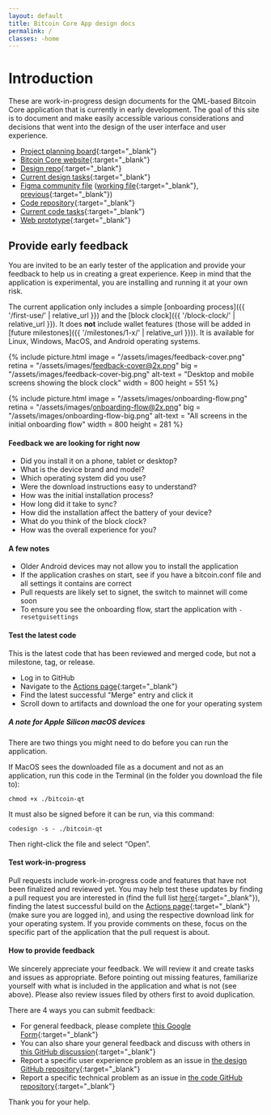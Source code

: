 ```yaml
---
layout: default
title: Bitcoin Core App design docs
permalink: /
classes: -home
---
```


# Introduction

These are work-in-progress design documents for the QML-based Bitcoin Core application that is currently in early development. The goal of this site is to document and make easily accessible various considerations and decisions that went into the design of the user interface and user experience.

- [Project planning board](https://github.com/orgs/BitcoinDesign/projects/7){:target="_blank"}
- [Bitcoin Core website](https://bitcoincore.org){:target="_blank"}
- [Design repo](https://github.com/BitcoinDesign/Bitcoin-Core-App){:target="_blank"}
- [Current design tasks](https://github.com/orgs/BitcoinDesign/projects/5/views/1){:target="_blank"}
- [Figma community file](https://www.figma.com/community/file/1185218794459295422) ([working file](https://www.figma.com/file/ek8w3n3upbluw5UL2lGhRx/Bitcoin-Core-App-Design?node-id=616%3A0){:target="_blank"}, [previous](https://www.figma.com/file/GaCoOSNHB2yMB9ThiDtred/Bitcoin-Core-App-(Old)?node-id=616%3A0){:target="_blank"})
- [Code repository](https://github.com/bitcoin-core/gui-qml){:target="_blank"}
- [Current code tasks](https://github.com/users/johnny9/projects/2/views/1){:target="_blank"}
- [Web prototype](https://lively-kashata-cfde7e.netlify.app){:target="_blank"}

## Provide early feedback

You are invited to be an early tester of the application and provide your feedback to help us in creating a great experience. Keep in mind that the application is experimental, you are installing and running it at your own risk.

The current application only includes a simple [onboarding process]({{ '/first-use/' | relative_url }}) and the [block clock]({{ '/block-clock/' | relative_url }}). It does **not** include wallet features (those will be added in [future milestones]({{ '/milestones/1-x/' | relative_url }})). It is available for Linux, Windows, MacOS, and Android operating systems.

{% include picture.html
	image = "/assets/images/feedback-cover.png"
	retina = "/assets/images/feedback-cover@2x.png"
	big = "/assets/images/feedback-cover-big.png"
	alt-text = "Desktop and mobile screens showing the block clock"
	width = 800
	height = 551
%}

{% include picture.html
	image = "/assets/images/onboarding-flow.png"
	retina = "/assets/images/onboarding-flow@2x.png"
	big = "/assets/images/onboarding-flow-big.png"
	alt-text = "All screens in the initial onboarding flow"
	width = 800
	height = 281
%}

#### Feedback we are looking for right now

- Did you install it on a phone, tablet or desktop?
- What is the device brand and model?
- Which operating system did you use? 
- Were the download instructions easy to understand?
- How was the initial installation process?
- How long did it take to sync?
- How did the installation affect the battery of your device?
- What do you think of the block clock?
- How was the overall experience for you?

#### A few notes

- Older Android devices may not allow you to install the application
- If the application crashes on start, see if you have a bitcoin.conf file and all settings it contains are correct
- Pull requests are likely set to signet, the switch to mainnet will come soon
- To ensure you see the onboarding flow, start the application with ```-resetguisettings```

#### Test the latest code

This is the latest code that has been reviewed and merged code, but not a milestone, tag, or release.
- Log in to GitHub
- Navigate to the [Actions page](https://github.com/bitcoin-core/gui-qml/actions?query=is%3Asuccess){:target="_blank"}
- Find the latest successful "Merge" entry and click it
- Scroll down to artifacts and download the one for your operating system

##### A note for Apple Silicon macOS devices

There are two things you might need to do before you can run the application.

If MacOS sees the downloaded file as a document and not as an application, run this code in the Terminal (in the folder you download the file to):

	chmod +x ./bitcoin-qt

It must also be signed before it can be run, via this command: 

	codesign -s - ./bitcoin-qt

Then right-click the file and select “Open”.

#### Test work-in-progress

Pull requests include work-in-progress code and features that have not been finalized and reviewed yet. You may help test these updates by finding a pull request you are interested in (find the full list [here](https://github.com/bitcoin-core/gui-qml/pulls){:target="_blank"}), finding the latest successful build on the [Actions page](https://github.com/bitcoin-core/gui-qml/actions){:target="_blank"} (make sure you are logged in), and using the respective download link for your operating system. If you provide comments on these, focus on the specific part of the application that the pull request is about.

#### How to provide feedback

We sincerely appreciate your feedback. We will review it and create tasks and issues as appropriate. Before pointing out missing features, familiarize yourself with what is included in the application and what is not (see above). Please also review issues filed by others first to avoid duplication.

There are 4 ways you can submit feedback:

- For general feedback, please complete [this Google Form](https://docs.google.com/forms/d/e/1FAIpQLSfgBdQ0aCsNyF-ee6e14FA3Dg6LedzknDh-32Jr8xN-340nRA/viewform){:target="_blank"}
- You can also share your general feedback and discuss with others in [this GitHub discussion](https://github.com/BitcoinDesign/Bitcoin-Core-App/discussions/45){:target="_blank"}
- Report a specific user experience problem as an issue in [the design GitHub repository](https://github.com/BitcoinDesign/Bitcoin-Core-App/issues){:target="_blank"}
- Report a specific technical problem as an issue in [the code GitHub repository](https://github.com/bitcoin-core/gui-qml/issues){:target="_blank"}

Thank you for your help.